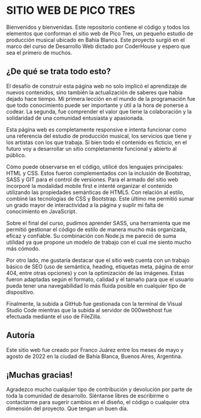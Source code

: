 <h1>SITIO WEB DE PICO TRES</h1>
<p>Bienvenidos y bienvenidas. Este repositorio contiene el código y todos los elementos que conforman el sitio web de Pico Tres, un pequeño estudio de producción musical ubicado en Bahía Blanca. Este proyecto surgió en el marco del curso de Desarrollo Web dictado por CoderHouse y espero que sea el primero de muchos.</p>
<h2>¿De qué se trata todo esto?</h2>
<p>El desafío de construir esta página web no solo implicó el aprendizaje de nuevos contenidos, sino también la actualización de saberes que había dejado hace tiempo. Mi primera lección en el mundo de la programación fue que todo conocimiento puede ser importante y útil a la hora de ponerse a codear. La segunda, fue comprender el valor que tiene la colaboración y la solidaridad de una comunidad entusiasta y apasionada.</p>

<p>Esta página web es completamente responsive e intenta funcionar como una referencia del estudio de producción musical, los servicios que tiene y los artistas con los que trabaja. Si bien todo el contenido es ficticio, en el futuro voy a desarrollar un sitio completamente funcional y abierto al público.</p>

<p>Cómo puede observarse en el código, utilicé dos lenguajes principales: HTML y CSS. Estos fueron complementados con la inclusión de Bootstrap, SASS y GIT para el control de versiones. Para el armado del sitio web incorporé la modalidad mobile first e intenté organizar el contenido utilizando las propiedades semánticas de HTML5. Con relación al estilo, combiné las tecnologías de CSS y Bootstrap. Este último me permitió sumar un grado mayor de interactividad a la página y suplir mi falta de conocimiento en JavaScript.</p> 

<p>Sobre el final del curso, pudimos aprender SASS, una herramienta que me permitió gestionar el código de estilo de manera mucho más organizada, eficaz y confiable. Su combinación con Node.js me pareció de suma utilidad ya que propone un modelo de trabajo con el cual me siento mucho más cómodo.</p>

<p>Por otro lado, me gustaría destacar que el sitio web cuenta con un trabajo básico de SEO (uso de semántica, heading, etiquetas meta, página de error 404, entre otras opciones) y con la optimización de las imágenes. Estas fueron adaptadas según el formato, calidad y el tamaño para que el usuario pueda tener una navegabilidad lo más fluida posible en cualquier tipo de dispositivo.</p>

<p>Finalmente, la subida a GitHub fue gestionada con la terminal de Visual Studio Code mientras que la subida al servidor de 000webhost fue efectuada mediante el uso de FileZilla.</p>

<h2>Autoría</h2>
<p>Este sitio web fue creado por Franco Juárez entre los meses de mayo y agosto de 2022 en la ciudad de Bahía Blanca, Buenos Aires, Argentina.</p>

<h2>¡Muchas gracias!</h2>
<p>Agradezco mucho cualquier tipo de contribución y devolución por parte de toda la comunidad de desarrollo. Siéntanse libres de escribirme o contactarme para sugerir cambios en el diseño, el código o cualquier otra dimensión del proyecto. Que tengan un buen día.</p>


